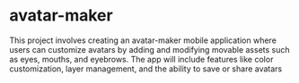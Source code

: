 # avatar-maker
This project involves creating an avatar-maker mobile application where users can customize avatars by adding and modifying movable assets such as eyes, mouths, and eyebrows. The app will include features like color customization, layer management, and the ability to save or share avatars
